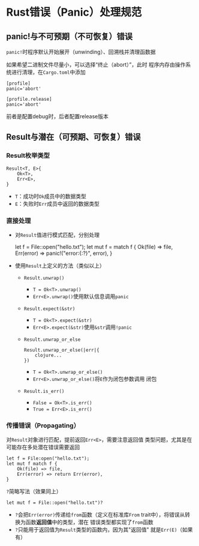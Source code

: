 #	Rust错误（Panic）处理规范

##	panic!与不可预期（不可恢复）错误 

`panic!`时程序默认开始展开（unwinding）、回溯栈并清理函数据

如果希望二进制文件尽量小，可以选择“终止（abort）”，此时
程序内存由操作系统进行清理，在`Cargo.toml`中添加

	[profile]
	panic='abort'

	[profile.release]
	panic='abort'

前者是配置debug时，后者配置release版本

##	Result与潜在（可预期、可恢复）错误

###	Result枚举类型

	Result<T, E>{
		Ok<T>,
		Err<E>,
	}

-	`T`：成功时`Ok`成员中的数据类型
-	`E`：失败时`Err`成员中返回的数据类型

###	直接处理

-	对`Result`值进行模式匹配，分别处理

	let f = File::open("hello.txt");
	let mut f = match f {
		Ok(file) => file,
		Err(error) => panic!("error:{:?}", error),
	}

-	使用`Result`上定义的方法（类似以上）

	-	`Result.unwrap()`
		-	`T = Ok<T>.unwrap()`
		-	`Err<E>.unwrap()`使用默认信息调用`panic`

	-	`Result.expect(&str)`
		-	`T = Ok<T>.expect(&str)`
		-	`Err<E>.expect(&str)`使用`&str`调用`!panic`

	-	`Result.unwrap_or_else`
	
			Result.unwrap_or_else(|err|{
				clojure...
			})

		-	`T = Ok<T>.unwrap_or_else()`
		-	`Err<E>.unwrap_or_else()`将`E`作为闭包参数调用
			闭包

	-	`Result.is_err()`
		-	`False = Ok<T>.is_err()`
		-	`True = Err<E>.is_err()`

###	传播错误（Propagating）

对`Result`对象进行匹配，提前返回`Err<E>`，需要注意返回值
类型问题，尤其是在可能存在多处潜在错误需要返回

	let f = File:open("hello.txt");
	let mut f match f {
		Ok(file) => file,
		Err(error) => return Err(error),
	}


`?`简略写法（效果同上）

	let mut f = File::open("hello.txt")?

-	`?`会把`Err(error)`传递给`from`函数（定义在标准库`From`
	trait中），将错误从转换为函数**返回值**中的类型，潜在
	错误类型都实现了`from`函数
-	`?`只能用于返回值为`Result`类型的函数内，因为其"返回值"
	就是`Err(E)`（如果有）

